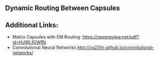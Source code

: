 ## Dynamic Routing Between Capsules

## Additional Links:

* Matrix Capsules with EM Routing: https://openreview.net/pdf?id=HJWLfGWRb   
* Convolutional Neural Networks http://cs231n.github.io/convolutional-networks/ 
